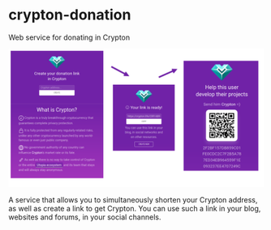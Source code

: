 # crypton-donation
Web service for donating in Crypton

![image](https://github.com/jared970/crypton-donation/raw/main/res/image.png)

A service that allows you to simultaneously shorten your Crypton address, as well as create a link to get Crypton.
You can use such a link in your blog, websites and forums, in your social channels.
